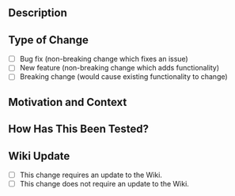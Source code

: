 <!--         PULL REQUESTS CREATED NOT USING THE TEMPLATE           --->
<!--              WILL BE CLOSED WITHOUT ANY RESPONSE               --->
<!--         PULL REQUESTS CREATED NOT USING THE TEMPLATE           --->
<!--              WILL BE CLOSED WITHOUT ANY RESPONSE               --->
<!--         PULL REQUESTS CREATED NOT USING THE TEMPLATE           --->
<!--              WILL BE CLOSED WITHOUT ANY RESPONSE               --->


<!--
 Please make all PRs to the dev branch. The dev branch will be
 periodically pulled into the master branch. This allows time for
 the changes and documentation to be tested before being exposed to
 a wider population.
--->

## Description
<!-- In detail, describe what your PR adds to PokeAlarm -->

## Type of Change
<!-- Place a single 'x' into the correct box, ex: [x] -->
- [ ] Bug fix (non-breaking change which fixes an issue)
- [ ] New feature (non-breaking change which adds functionality)
- [ ] Breaking change (would cause existing functionality to change)

## Motivation and Context
<!---
 Why is this change required? What problem does it solve?
 If it fixes an open issue, please link to the issue here.
-->

## How Has This Been Tested?
<!---
 Please describe in detail how you tested your changes. Make sure to
 describe what tests you have performed, your testing environment,
 and if you have used this in a production setting. Please add
 screenshots if appropriate.
-->

## Wiki Update
<!--
 Does this feature require an update to the wiki? If so, please submit
 the required change to https://github.com/RocketMap/PokeAlarmWiki.
 If your feature requires a wiki update, you may submit it for review
 but it will not be accepted until the wiki update is complete.
--->
- [ ] This change requires an update to the Wiki.
- [ ] This change does not require an update to the Wiki.